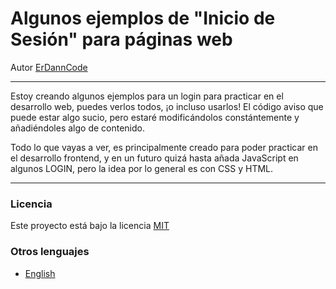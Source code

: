 # Algunos ejemplos de "Inicio de Sesión" para páginas web

Autor [ErDannCode](https://www.instagram.com/erdanncode/)

---

Estoy creando algunos ejemplos para un login para practicar en el desarrollo web, puedes verlos todos, ¡o incluso usarlos! El código aviso que puede estar algo sucio, pero estaré modificándolos constántemente y añadiéndoles algo de contenido.

Todo lo que vayas a ver, es principalmente creado para poder practicar en el desarrollo frontend, y en un futuro quizá hasta añada JavaScript en algunos LOGIN, pero la idea por lo general es con CSS y HTML.

---

### Licencia

Este proyecto está bajo la licencia [MIT](./LICENSE.md)

### Otros lenguajes

- [English](./README.md)
